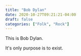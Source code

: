 ```yaml
---
title: "Bob Dylan"
date: 2020-10-27T09:21:21-04:00
draft: false
categories: ["Folk", "Rock"]
---
```


This is Bob Dylan.

It's only purpose is to exist.
